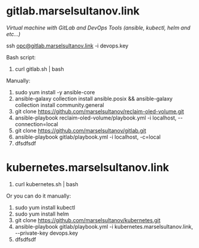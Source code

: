 # gitlab.marselsultanov.link
*Virtual machine with GitLab and DevOps Tools (ansible, kubectl, helm and etc...)*

ssh opc@gitlab.marselsultanov.link -i devops.key

Bash script:
1. curl gitlab.sh | bash

Manually:
1. sudo yum install -y ansible-core
3. ansible-galaxy collection install ansible.posix && ansible-galaxy collection install community.general
4. git clone https://github.com/marselsultanov/reclaim-oled-volume.git
5. ansible-playbook reclaim-oled-volume/playbook.yml -i localhost, --connection=local
6. git clone https://github.com/marselsultanov/gitlab.git
7. ansible-playbook gitlab/playbook.yml -i localhost, -c=local
8. dfsdfsdf

# kubernetes.marselsultanov.link
1. curl kubernetes.sh | bash

Or you can do it manually:
1. sudo yum install kubectl
2. sudo yum install helm
5. git clone https://github.com/marselsultanov/kubernetes.git
6. ansible-playbook gitlab/playbook.yml -i kubernetes.marselsultanov.link, --private-key devops.key
7. dfsdfsdf
